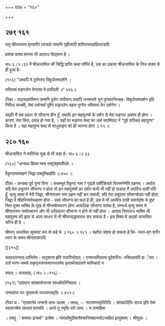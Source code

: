 +++
title = "१६०"

+++


## २७९ १६१
यत्तु श्रीभरतस्य मृगशरीरं त्यजतो नामानि गृहीत्वापि शरीरान्तरप्राहिस्तत्रापि 

प्रशंसा वाक्य मानना भी अपराध विद्यमान है । 

भा० ६।२।३२ में श्रीअजामिल की सिद्धि प्राप्ति कथा वर्णित है, उस का प्रकाश श्रीअजामिल के निज वाक्य से ही हुआ है- 

(१५६) "अथापि मे दुर्भगस्य विबुधोत्तमदर्शने । 

भवितव्यं मङ्गलेन येनात्मा मे प्रसीदती ॥" ४४६॥ 

टीका - यद्यप्यहमस्मिन् जन्मनि दुर्भगः पापीयान् तथापि जन्मान्तरे नूनं पुण्यवानित्याह- विबुधोत्तमदर्शन इति निमित्त सप्तमी, तेषां दर्शनार्थं पूर्वेण मङ्गलेन महता पुण्येन भवितव्यं येन दर्शनेन । 

यद्यपि मैं सब प्रकार से सौभाग्य हीन हूँ, तथापि इन महापुरुषों के दर्शन से मेरा मङ्गल अवश्य ही होगा । कारण, मेरा चित्त, प्रसन्न हो गया है, । यहाँ पर मङ्गल शब्द का अर्थ स्वामिपाद ने "पूर्व सञ्चित महापुण्य" किया है । यहा महापुण्य शब्द से साधुसङ्ग को ही जानना होगा ॥ १५ ॥ 


## २८० १६०
श्रीअजामिल ने व्यतिरेक मुख से भी कहा है- भा० ६।२ ३३ 

(१६०) "अन्यथा म्रियम णम्य नाशुचेवृषलीपतेः । 

वैकुण्ठनामग्रहणं जिह्वा वक्तुमिहार्हति ॥ ४५० ॥ 

टीका - अन्यथा पूर्व पुण्यं विना । कथम्भूतं वैकुण्ठ नाम ? गृह्यते वशीक्रियते चित्तमनेनेति ग्रहणम् । अर्थात् यदि मेरा प्रचुरतर सौभाग्य न होता तो इन महापुरुषों का दर्शन कभी भी नहीं हो सकता मैं अपवित्र दासी पति हूँ, मृत्यु समय में मेरी जिह्वा, श्रीनारायण नाम ग्रहण नहीं कर सकती, यदि मेरा प्रचुरतर सौभाग्योदय नहीं होता, जिह्वा में श्रीहरिनामोच्चारण होना - परम सौभाग्य का फल है ही, उस में भी अपवित्र दासी संसर्गदोष से दुष्ट चित्त युक्त व्यक्ति के मुख से श्रीनामोच्चारण होना अत्यधिक सौभाग्य सापेक्ष है, तन्मध्ये मृत्यु समय में श्रीनारायण नामोच्चारण और भी अधिकतर सौभाग्य न होने से नहीं होता । अतएव निरपराध व्यक्ति भी महापुरुष की कृपा से अल्प साधन से भी श्रीभगवद्धामलाभ कर सकता है - इस विषय में आदर्श अजामिल चरित्र ही है । 

श्रीमान् अजामिल सुस्पष्ट रूप से कहे थे ॥ १६० ॥ १६१ । यहाँपर संशय हो सकता है कि- भरत-मृग शरीर त्याग के समय श्रीनारायणादि 



[[३१५]]

साक्षाद्भगवत्-प्राप्तिरेव - तादृशानां हृदि सदाविर्भावात् । एनमजामिलस्य पूर्वशरीरा- वस्थितावपि ज्ञ ेयम् । ततो मरण-समये सकृद्भजनस्यानन्तरमेव कृतार्थत्वप्रापणे व्यभिचारो न 

स्यात् । अतएवाह, ( भा० २।११६) - 

(१६१) "एतावान् सांख्ययोगाभ्यां स्वधर्मपरिनिष्ठया । 

जन्मलाभः परः पुंसामन्ते नारायणस्मृतिः ॥ ४५१॥ 

टीका च - "एतावानेव जन्मनो लाभः फलम् । तमाह, -- नारायणस्मृतिरिति । सांख्यादिभिः साध्य इति तेषां स्वातन्त्र्येण लाभत्वं वारयति । अन्ते तु स्मृतिः परो लाभः । न तन्महिमाः 

। वक्तु ं शक्यत इत्यर्थः" इत्येषा । नामकौमुदीकारैश्चान्तिमप्रत्ययोऽभ्यहित इत्युक्तम् । श्रीशुकः । 

